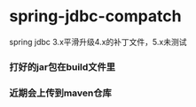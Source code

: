 # spring-jdbc-compatch
spring jdbc  3.x平滑升级4.x的补丁文件，5.x未测试

### 打好的jar包在build文件里

### 近期会上传到maven仓库
